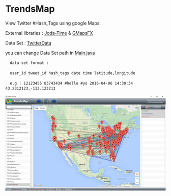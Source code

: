 # TrendsMap
View Twitter #Hash_Tags using google Maps.  

External libraries : [Joda-Time](http://www.joda.org/joda-time/) & [GMapsFX](http://rterp.github.io/GMapsFX/)

Data Set : [TwitterData](https://archive.org/details/twitter_cikm_2010)

you can change Data Set path in [Main.java](/src/com/cookiescode/trendsmap/Main.java)


      data set format :
      
      user_id tweet_id hash_tags date time latitude,longitude 
      
      e.g : 12123455 83743434 #hello #yo 2016-04-06 14:30:34 43.2312123,-113.123213

![alt tag](screen.png)
